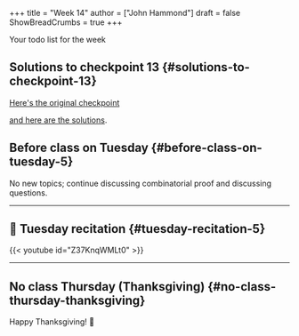 +++
title = "Week 14"
author = ["John Hammond"]
draft = false
ShowBreadCrumbs = true
+++

Your todo list for the week
<!--more-->


## Solutions to checkpoint 13 {#solutions-to-checkpoint-13}

[Here's the original checkpoint](https://nextcloud.math.wichita.edu/index.php/s/YErerDG45DPsTx7)

[and here are the solutions](https://nextcloud.math.wichita.edu/index.php/s/Y3fPwyjPci7oLNS).


## Before class on Tuesday {#before-class-on-tuesday-5}

No new topics; continue discussing combinatorial proof and discussing
questions.

---


## 🎥 Tuesday recitation {#tuesday-recitation-5}

{{< youtube id="Z37KnqWMLt0" >}}

---


## No class Thursday (Thanksgiving) {#no-class-thursday-thanksgiving}

Happy Thanksgiving! 🦃
